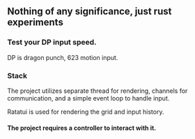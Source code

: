 ## Nothing of any significance, just rust experiments

### Test your DP input speed. 
DP is dragon punch, 623 motion input. 

### Stack 
The project utilizes separate thread for rendering,
 channels for communication, and a simple event loop to handle input. 

Ratatui is used for rendering the grid and input history.

#### The project requires a controller to interact with it.